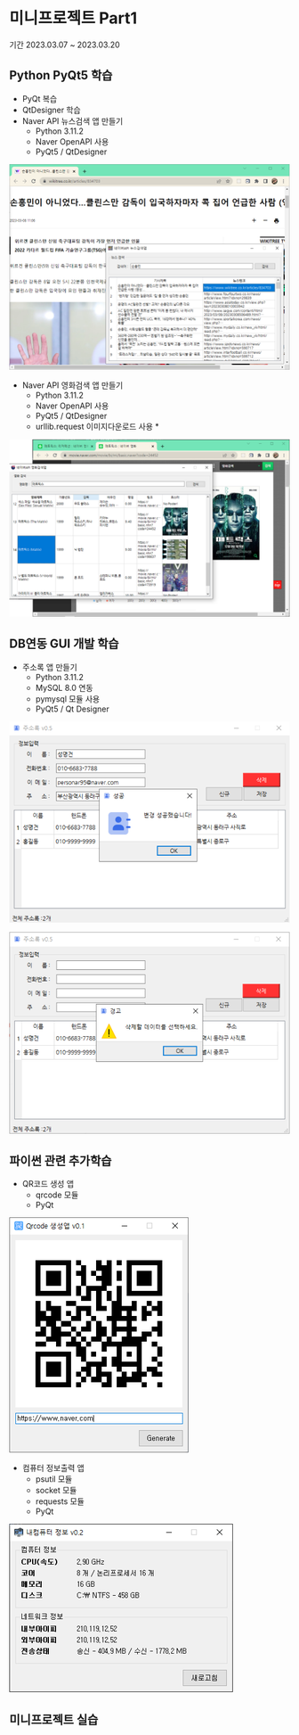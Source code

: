 # 미니프로젝트 Part1
기간 2023.03.07 ~ 2023.03.20

## Python PyQt5 학습
- PyQt 복습
- QtDesigner 학습  <!-- C:\DEV\Langs\Python311\Lib\site-packages\QtDesigner -> designer.exe 작업표시줄 고정-->
- Naver API 뉴스검색 앱 만들기
  - Python 3.11.2
  - Naver OpenAPI 사용
  - PyQt5 / QtDesigner

<!--HTML 주석
![네이버뉴스앱](https://raw.githubusercontent.com/YoungHunPark0/miniprojects/main/images/naver_news2.png) 
-->
<img src="https://raw.githubusercontent.com/YoungHunPark0/miniprojects/main/images/naver_news2.png" width="780" />

- Naver API 영화검색 앱 만들기
  - Python 3.11.2
  - Naver OpenAPI 사용
  - PyQt5 / QtDesigner
  - urllib.request 이미지다운로드 사용 *

<img src="https://raw.githubusercontent.com/YoungHunPark0/miniprojects/main/images/naver_moive.png" width="780" />

## DB연동 GUI 개발 학습
- 주소록 앱 만들기
  - Python 3.11.2
  - MySQL 8.0 연동
  - pymysql 모듈 사용
  - PyQt5 / Qt Designer

![주소록앱1](https://raw.githubusercontent.com/YoungHunPark0/miniprojects/main/images/addressbook1.png) 

![주소록앱2](https://raw.githubusercontent.com/YoungHunPark0/miniprojects/main/images/addressbook2.png)

## 파이썬 관련 추가학습
- QR코드 생성 앱
  - qrcode 모듈
  - PyQt

![QR코드앱](https://raw.githubusercontent.com/YoungHunPark0/miniprojects/main/images/qrcodeApp.png)

- 컴퓨터 정보출력 앱
  - psutil 모듈
  - socket 모듈
  - requests 모듈
  - PyQt

![컴퓨터정보앱](https://raw.githubusercontent.com/YoungHunPark0/miniprojects/main/images/comInfoApp.png)


## 미니프로젝트 실습

